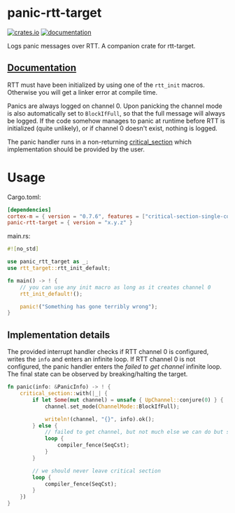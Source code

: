 # panic-rtt-target

[![crates.io](https://meritbadge.herokuapp.com/panic-rtt-target)](https://crates.io/crates/panic-rtt-target) [![documentation](https://docs.rs/panic-rtt-target/badge.svg)](https://docs.rs/panic-rtt-target)

Logs panic messages over RTT. A companion crate for rtt-target.

## [Documentation](https://docs.rs/panic-rtt-target)

RTT must have been initialized by using one of the `rtt_init` macros. Otherwise you will get a linker error at compile time.

Panics are always logged on channel 0. Upon panicking the channel mode is also automatically set to `BlockIfFull`, so that the full message will always be logged. If the code somehow manages to panic at runtime before RTT is initialized (quite unlikely), or if channel 0 doesn't exist, nothing is logged. 

The panic handler runs in a non-returning [critical_section](https://docs.rs/critical-section/latest/critical_section/) which implementation should be provided by the user. 

# Usage

Cargo.toml:

```toml
[dependencies]
cortex-m = { version = "0.7.6", features = ["critical-section-single-core"]}
panic-rtt-target = { version = "x.y.z" }
```

main.rs:

```rust
#![no_std]

use panic_rtt_target as _;
use rtt_target::rtt_init_default;

fn main() -> ! {
    // you can use any init macro as long as it creates channel 0
    rtt_init_default!();

    panic!("Something has gone terribly wrong");
}
```

## Implementation details

The provided interrupt handler checks if RTT channel 0 is configured, writes the `info` and enters an infinite loop. If RTT channel 0 is not configured, the panic handler enters the *failed to get channel* infinite loop. The final state can be observed by breaking/halting the target. 
```rust
fn panic(info: &PanicInfo) -> ! {
    critical_section::with(|_| {
        if let Some(mut channel) = unsafe { UpChannel::conjure(0) } {
            channel.set_mode(ChannelMode::BlockIfFull);

            writeln!(channel, "{}", info).ok();
        } else {
            // failed to get channel, but not much else we can do but spin
            loop {
                compiler_fence(SeqCst);
            }
        }

        // we should never leave critical section
        loop {
            compiler_fence(SeqCst);
        }
    })
}
```